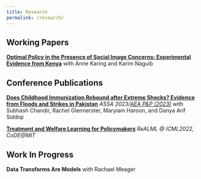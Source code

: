 ```yaml
---
title: Research
permalink: /research/
---
```



## Working Papers

[**Optimal Policy in the Presence of Social Image Concerns: Experimental Evidence from Kenya**](http://EdJeeOnGitHub.github.io/files/Optimal_Incentives_Social_Norms.pdf)
with Anne Karing and Karim Naguib 


## Conference Publications

**[Does Childhood Immunization Rebound after Extreme Shocks? Evidence from Floods and Strikes in Pakistan](http://EdJeeOnGitHub.github.io/files/sindh-flood-strikes-aea-pp.pdf)**
*ASSA 2023/[AEA P&P (2023)](https://doi.org/10.1257/pandp.20231110)*
with Subhash Chandir, Rachel Glennerster, Maryiam Haroon, and Danya Arif Siddiqi


**[Treatment and Welfare Learning for Policymakers](http://EdJeeOnGitHub.github.io/files/real-treatment-welfare-learning.pdf)**
*ReALML @ ICML2022, CoDE@MIT*
  



## Work In Progress


**Data Transforms Are Models**
with Rachael Meager


<!-- ---
layout: archive
title: "Publications"
permalink: /publications/
author_profile: true
---

{% if author.googlescholar %}
  You can also find my articles on <u><a href="{{author.googlescholar}}">my Google Scholar profile</a>.</u>
{% endif %}

{% include base_path %}

{% for post in site.publications reversed %}
  {% include archive-single.html %}
{% endfor %} -->
